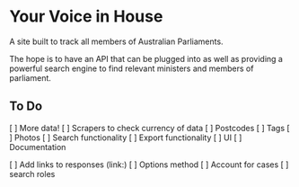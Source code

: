 Your Voice in House
===================

A site built to track all members of Australian Parliaments.

The hope is to have an API that can be plugged into as well as providing a powerful search engine to find relevant ministers and members of parliament.

To Do
-----
[ ] More data!
[ ] Scrapers to check currency of data
[ ] Postcodes
[ ] Tags
[ ] Photos
[ ] Search functionality
[ ] Export functionality
[ ] UI
[ ] Documentation

[ ] Add links to responses (link:)
[ ] Options method
[ ] Account for cases
[ ] search roles
